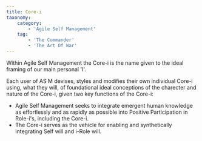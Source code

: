 ```yaml
---
title: Core-i
taxonomy:
    category:
        - 'Agile Self Management'
    tag:
        - 'The Commander'
        - 'The Art Of War'
---
```


Within Agile Self Management the Core-i is the name given to the ideal framing of our main personal 'I'.

Each user of AS M devises, styles and modifies their own individual Core-i using, what they will, of foundational ideal conceptions of the charecter and nature of the Core-i, given two key functions of the Core-i:
* Agile Self Management seeks to integrate emergent human knowledge as effortlessly and as rapidly as possible into Positive Participation in Role-i's, including the Core-i.
* The Core-i serves as the vehicle for enabling and synthetically integrating Self will and i-Role will.